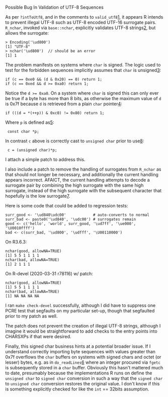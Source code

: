Possible Bug In Validation of UTF-8 Sequences

As per `?intToUtf8`, and in the comments to `valid_utf8`[1], it
appears R intends to prevent illegal UTF-8 such as UTF-8 encoded
UTF-16 surrogate pairs.  `R_nchar`, invoked via `base::nchar`,
explicitly validates UTF-8 strings[2], but allows the surrogate:

    > Encoding('\ud800')
    [1] "UTF-8"
    > nchar('\ud800')  // should be an error
    [1] 1

The problem manifests on systems where `char` is signed.  The logic
used to test for the forbidden sequences implicitly assumes that
`char` is unsigned[3]:

    if (c == 0xe0 && (d & 0x20) == 0) return 1;
    if (c == 0xed && d >= 0xa0) return 1;

Notice the `d >= 0xa0`.  On a system where `char` is signed this can
only ever be true if a byte has more than 8 bits, as otherwise the
maximum value of `d` is 0x7f because `d` is retrieved from a plain
`char` pointer[4]:

    if (((d = *(++p)) & 0xc0) != 0x80) return 1;

Where `p` is defined as[5]:

     const char *p;

In contrast `c` above is correctly cast to `unsigned char` prior to
use[8]:

     c = (unsigned char)*p;

I attach a simple patch to address this.

I also include a patch to remove the handling of surrogates from
`R_nchar` as that should not longer be necessary, and additionally the
current handling appears incorrect.  AFAICT, the current handling
attempts to decode a surrogate pair by combining the high surrogate
with the same high surrogate, instead of the high surrogate with the
subsequent character that hopefully is the low surrogate[7].

Here is some code that could be added to regression tests:

    surr_good <- '\ud840\udc00'            # auto-converts to normal
    surr_bad <- paste0('\ud840', '\udc00') # surrogates remain
    good <- c('hello', 'world', surr_good, '\ud7ff', '\ue000', '\U0010ffff')
    bad <- c(surr_bad, '\ud800', '\udfff', '\U00110000')

On R3.6.3:

    nchar(good, allowNA=TRUE)
    [1] 5 5 1 1 1 1
    nchar(bad, allowNA=TRUE)
    [1] 2 1 1 1

On R-devel (2020-03-31 r78116) w/ patch:

    nchar(good, allowNA=TRUE)
    [1] 5 5 1 1 1 1
    nchar(bad, allowNA=TRUE)
    [1] NA NA NA NA

I ran `make check-devel` successfully, although I did have to suppress
one PCRE test that segfaults on my particular set-up, though that
segfaulted prior to my patch as well.

The patch does not prevent the creation of illegal UTF-8 strings,
although I imagine it would be straightforward to add checks to the
entry points into CHARSXPs if that were desired.

Finally, this signed char business hints at a potential broader issue.
If I understand correctly importing byte sequences with values greater
than 0x7f overflows the `char` buffers on systems with signed chars
and octet (or lesser) bytes, e.g. as in `do_readLines`[6] where an
integer procured via `fgetc` is subsequently stored in a `char`
buffer.  Obviously this hasn't mattered much to date, presumably
because the implementations R runs on define the `unsigned char` to
`signed char` conversion in such a way that the `signed char` to
`unsigned char` conversion restores the original value.  I don't know
if this is something explicitly checked for like the `int` == 32bits
assumption.

[1]: https://github.com/wch/r-source/blob/tags/R-3-6-3/src/main/valid_utf8.h#L61
[2]: https://github.com/wch/r-source/blob/tags/R-3-6-3/src/main/character.c#L148
[3]: https://github.com/wch/r-source/blob/tags/R-3-6-3/src/main/valid_utf8.h#L106
[4]: https://github.com/wch/r-source/blob/tags/R-3-6-3/src/main/valid_utf8.h#L84
[5]: https://github.com/wch/r-source/blob/tags/R-3-6-3/src/main/valid_utf8.h#L69
[6]: https://github.com/wch/r-source/blob/tags/R-3-6-3/src/main/connections.c#L3935
[7]: https://github.com/wch/r-source/blob/tags/R-3-6-3/src/main/character.c#L184
[8]: https://github.com/wch/r-source/blob/tags/R-3-6-3/src/main/valid_utf8.h#L73


